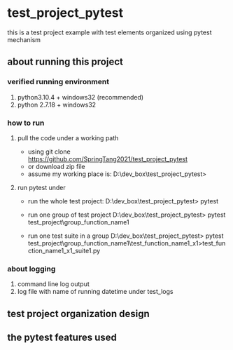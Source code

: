 # test_project_pytest
this is a test project example with test elements organized using pytest mechanism

## about running this project
### verified running environment
1. python3.10.4 + windows32 (recommended)
2. python 2.7.18  + windows32

### how to run
1. pull the code under a working path
   * using git clone https://github.com/SpringTang2021/test_project_pytest
   * or download zip file
   * assume my working place is:  D:\dev_box\test_project_pytest>
   
2. run pytest under 
   * run the whole test project: 
     D:\dev_box\test_project_pytest> pytest
   
   * run one group of test project
      D:\dev_box\test_project_pytest> pytest test_project\group_function_name1
   
   * run one test suite in a group
     D:\dev_box\test_project_pytest> pytest  test_project\group_function_name1\test_function_name1_x1>test_function_name1_x1_suite1.py
 
 ### about logging
 1. command line log output
 2. log file with name of running datetime under test_logs
 
## test project organization design

## the pytest features used
